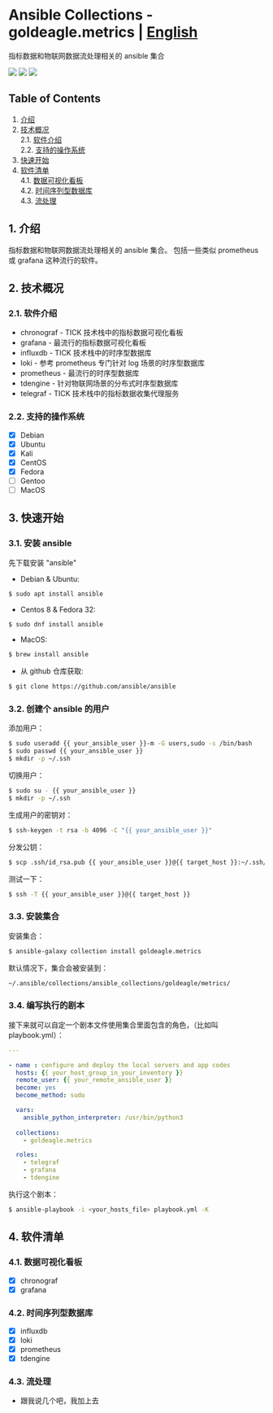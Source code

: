 # Ansible Collections - goldeagle.metrics | [English](README.md)

指标数据和物联网数据流处理相关的 ansible 集合

[<img src="https://img.shields.io/github/license/goldeagle/ansible-collection-metrics?style=flat-square">](./LICENSE)
<img src="https://img.shields.io/github/repo-size/goldeagle/ansible-collection-metrics?style=flat-square">
<img src="https://img.shields.io/github/last-commit/goldeagle/ansible-collection-metrics?style=flat-square">

## Table of Contents
1. [介绍](#chapter-1)
2. [技术概况](#chapter-2)<br>
  2.1. [软件介绍](#chapter-2-1)<br>
  2.2. [支持的操作系统](#chapter-2-3)
1. [快速开始](#chapter-3)
2. [软件清单](#chapter-4)<br>
  4.1. [数据可视化看板](#chapter-4-1)<br>
  4.2. [时间序列型数据库](#chapter-4-2)<br>
  4.3. [流处理](#chapter-4-3)<br>

## 1. 介绍 <a id="chapter-1"></a>

指标数据和物联网数据流处理相关的 ansible 集合。
包括一些类似 prometheus 或 grafana 这种流行的软件。

## 2. 技术概况 <a id="chapter-2"></a>

### 2.1. 软件介绍<a id="chapter-2-1"></a>

* chronograf - TICK 技术栈中的指标数据可视化看板
* grafana - 最流行的指标数据可视化看板
* influxdb - TICK 技术栈中的时序型数据库
* loki - 参考 prometheus 专门针对 log 场景的时序型数据库
* prometheus - 最流行的时序型数据库
* tdengine - 针对物联网场景的分布式时序型数据库
* telegraf - TICK 技术栈中的指标数据收集代理服务


### 2.2. 支持的操作系统  <a id="chapter-2-3"></a>

* [x] Debian
* [x] Ubuntu
* [x] Kali
* [x] CentOS
* [x] Fedora
* [ ] Gentoo
* [ ] MacOS

## 3. 快速开始  <a id="chapter-3"></a>

### 3.1. 安装 ansible

先下载安装 "ansible"
- Debian & Ubuntu:
```bash
$ sudo apt install ansible
```

- Centos 8 & Fedora 32:
```bash
$ sudo dnf install ansible
```

- MacOS:
```bash
$ brew install ansible
```

- 从 github 仓库获取:
```bash
$ git clone https://github.com/ansible/ansible
```

### 3.2. 创建个 ansible 的用户

添加用户：
```bash
$ sudo useradd {{ your_ansible_user }}-m -G users,sudo -s /bin/bash
$ sudo passwd {{ your_ansible_user }}
$ mkdir -p ~/.ssh
```

切换用户：
```bash
$ sudo su - {{ your_ansible_user }}
$ mkdir -p ~/.ssh
```


生成用户的密钥对：
```bash
$ ssh-keygen -t rsa -b 4096 -C "{{ your_ansible_user }}"
```

分发公钥：
```bash
$ scp .ssh/id_rsa.pub {{ your_ansible_user }}@{{ target_host }}:~/.ssh/authorized_keys
```

测试一下：
```bash
$ ssh -T {{ your_ansible_user }}@{{ target_host }}
```

### 3.3. 安装集合

安装集合：
```bash
$ ansible-galaxy collection install goldeagle.metrics
```

默认情况下，集合会被安装到：
```bash
~/.ansible/collections/ansible_collections/goldeagle/metrics/
```

### 3.4. 编写执行的剧本
接下来就可以自定一个剧本文件使用集合里面包含的角色，（比如叫 playbook.yml）：

```yaml
---

- name : configure and deploy the local servers and app codes
  hosts: {{ your_host_group_in_your_inventory }}
  remote_user: {{ your_remote_ansible_user }}
  become: yes
  become_method: sudo

  vars:
    ansible_python_interpreter: /usr/bin/python3
    
  collections:
    - goldeagle.metrics

  roles:
    - telegraf
    - grafana
    - tdengine
```

执行这个剧本：
```bash
$ ansible-playbook -i <your_hosts_file> playbook.yml -K
```


## 4. 软件清单 <a id="chapter-4"></a>

### 4.1. 数据可视化看板<a id="chapter-4-1"></a>

- [x] chronograf
- [x] grafana

### 4.2. 时间序列型数据库 <a id="chapter-4-2"></a>

- [x] influxdb
- [x] loki
- [x] prometheus
- [x] tdengine

### 4.3. 流处理 <a id="chapter-4-3"></a>

- 跟我说几个吧，我加上去